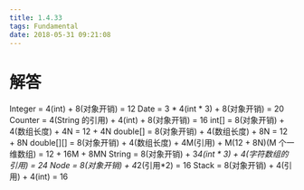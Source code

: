 ```yaml
---
title: 1.4.33
tags: Fundamental
date: 2018-05-31 09:21:08
---
```


# 解答

Integer = 4(int) + 8(对象开销) = 12
Date = 3 * 4(int * 3) + 8(对象开销) = 20
Counter = 4(String 的引用) + 4(int) + 8(对象开销) = 16
int[] = 8(对象开销) + 4(数组长度) + 4N = 12 + 4N
double[] = 8(对象开销) + 4(数组长度) + 8N = 12 + 8N
double\[][] = 8(对象开销) + 4(数组长度) + 4M(引用) + M(12 + 8N)(M 个一维数组) = 12 + 16M + 8MN
String = 8(对象开销) + 3*4(int * 3) + 4(字符数组的引用) = 24
Node = 8(对象开销) + 4*2(引用*2) = 16
Stack = 8(对象开销) + 4(引用) + 4(int) = 16
